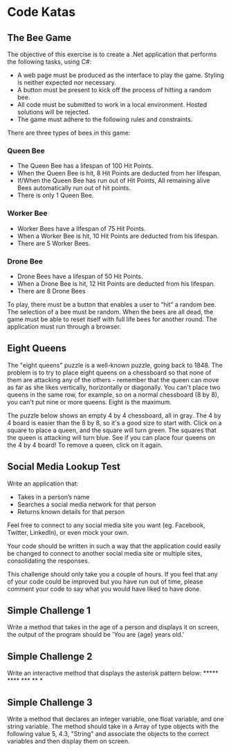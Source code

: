 
# Code Katas

## The Bee Game

The objective of this exercise is to create a .Net application that performs the following tasks, using C#:

* A web page must be produced as the interface to play the game. Styling is neither expected nor necessary.
* A button must be present to kick off the process of hitting a random bee.
* All code must be submitted to work in a local environment. Hosted solutions will be rejected.
* The game must adhere to the following rules and constraints.

There are three types of bees in this game:

### Queen Bee

* The Queen Bee has a lifespan of 100 Hit Points.
* When the Queen Bee is hit, 8 Hit Points are deducted from her lifespan.
* If/When the Queen Bee has run out of Hit Points, All remaining alive Bees automatically run out of hit points.
* There is only 1 Queen Bee.

### Worker Bee 

* Worker Bees have a lifespan of 75 Hit Points.
* When a Worker Bee is hit, 10 Hit Points are deducted from his lifespan.
* There are 5 Worker Bees.

### Drone Bee

* Drone Bees have a lifespan of 50 Hit Points.
* When a Drone Bee is hit, 12 Hit Points are deducted from his lifespan.
* There are 8 Drone Bees

To play, there must be a button that enables a user to “hit” a random bee. The selection of a bee must be random. When the bees are all dead, the game must be able to reset itself with full life bees for another round. The application must run through a browser.

## Eight Queens

The "eight queens" puzzle is a well-known puzzle, going back to 1848. The problem is to try to place eight queens on a chessboard so that none of them are attacking any of the others - remember that the queen can move as far as she likes vertically, horizontally or diagonally. You can't place two queens in the same row, for example, so on a normal chessboard (8 by 8), you can't put nine or more queens. Eight is the maximum.  

The puzzle below shows an empty 4 by 4 chessboard, all in gray. The 4 by 4 board is easier than the 8 by 8, so it's a good size to start with. Click on a square to place a queen, and the square will turn green. The squares that the queen is attacking will turn blue. See if you can place four queens on the 4 by 4 board! To remove a queen, click on it again.  

## Social Media Lookup Test

Write an application that:

* Takes in a person’s name
* Searches a social media network for that person
* Returns known details for that person

Feel free to connect to any social media site you want (eg. Facebook, Twitter, LinkedIn), or even mock your own. 

Your code should be written in such a way that the application could easily be changed to connect to another social media site or multiple sites, consolidating the responses.

This challenge should only take you a couple of hours.  If you feel that any of your code could be improved but you have run out of time, please comment your code to say what you would have liked to have done.

## Simple Challenge 1

Write a method that takes in the age of a person and displays it on screen, the output of the program should be 'You are {age} years old.'

## Simple Challenge 2  

Write an interactive method that displays the asterisk pattern below: ***** **** *** ** *

## Simple Challenge 3  

Write a method that declares an integer variable, one float variable, and one string variable. The method should take in a Array of type objects with the following value 5, 4.3, "String" and associate the objects to the correct variables and then display them on screen.
